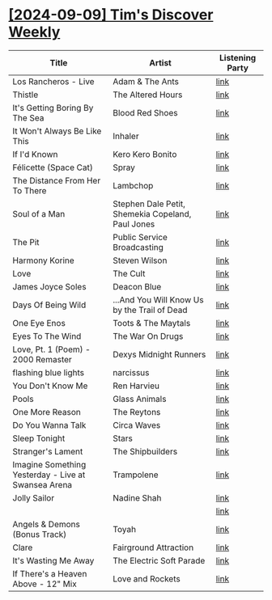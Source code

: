 # [[2024-09-09] Tim's Discover Weekly](https://open.spotify.com/user/zachthehammer/playlist/77kKTnxeVB6tzbwvsC6has)

| Title | Artist | Listening Party |
| --- | --- | --- |
| Los Rancheros - Live | Adam & The Ants | [link](https://timstwitterlisteningparty.com/pages/replay/feed_586.html) |
| Thistle | The Altered Hours | [link](https://timstwitterlisteningparty.com/pages/replay/feed_992.html) |
| It's Getting Boring By The Sea | Blood Red Shoes | [link](https://timstwitterlisteningparty.com/pages/replay/feed_1249.html) |
| It Won't Always Be Like This | Inhaler | [link](https://timstwitterlisteningparty.com/pages/replay/feed_849.html) |
| If I'd Known | Kero Kero Bonito | [link](https://timstwitterlisteningparty.com/pages/replay/feed_658.html) |
| Félicette (Space Cat) | Spray | [link](https://timstwitterlisteningparty.com/pages/replay/feed_1265.html) |
| The Distance From Her To There | Lambchop | [link](https://timstwitterlisteningparty.com/pages/replay/feed_174.html) |
| Soul of a Man | Stephen Dale Petit, Shemekia Copeland, Paul Jones | [link](https://timstwitterlisteningparty.com/pages/replay/feed_852.html) |
| The Pit | Public Service Broadcasting | [link](https://timstwitterlisteningparty.com/pages/replay/feed_253.html) |
| Harmony Korine | Steven Wilson | [link](https://timstwitterlisteningparty.com/pages/replay/feed_206.html) |
| Love | The Cult | [link](https://timstwitterlisteningparty.com/pages/replay/feed_55.html) |
| James Joyce Soles | Deacon Blue | [link](https://timstwitterlisteningparty.com/pages/replay/feed_816.html) |
| Days Of Being Wild | ...And You Will Know Us by the Trail of Dead | [link](https://timstwitterlisteningparty.com/pages/replay/feed_246.html) |
| One Eye Enos | Toots & The Maytals | [link]() |
| Eyes To The Wind | The War On Drugs | [link](https://timstwitterlisteningparty.com/pages/replay/feed_953.html) |
| Love, Pt. 1 (Poem) - 2000 Remaster | Dexys Midnight Runners | [link](https://timstwitterlisteningparty.com/pages/replay/feed_188.html) |
| flashing blue lights | narcissus | [link](https://timstwitterlisteningparty.com/pages/replay/feed_1243.html) |
| You Don't Know Me | Ren Harvieu | [link](https://timstwitterlisteningparty.com/pages/replay/feed_77.html) |
| Pools | Glass Animals | [link](https://timstwitterlisteningparty.com/pages/replay/feed_375.html) |
| One More Reason | The Reytons | [link](https://timstwitterlisteningparty.com/pages/replay/feed_1207.html) |
| Do You Wanna Talk | Circa Waves | [link](https://timstwitterlisteningparty.com/pages/replay/feed_1211.html) |
| Sleep Tonight | Stars | [link](https://timstwitterlisteningparty.com/pages/replay/feed_247.html) |
| Stranger's Lament | The Shipbuilders | [link](https://timstwitterlisteningparty.com/pages/replay/feed_1102.html) |
| Imagine Something Yesterday - Live at Swansea Arena | Trampolene | [link](https://timstwitterlisteningparty.com/pages/replay/feed_1125.html) |
| Jolly Sailor | Nadine Shah | [link](https://timstwitterlisteningparty.com/pages/replay/feed_208.html) |
|  |  | [link](https://timstwitterlisteningparty.com/pages/replay/feed_907.html) |
| Angels & Demons (Bonus Track) | Toyah | [link](https://timstwitterlisteningparty.com/pages/replay/feed_460.html) |
| Clare | Fairground Attraction | [link](https://timstwitterlisteningparty.com/pages/replay/feed_616.html) |
| It's Wasting Me Away | The Electric Soft Parade | [link](https://timstwitterlisteningparty.com/pages/replay/feed_451.html) |
| If There's a Heaven Above - 12" Mix | Love and Rockets | [link](https://timstwitterlisteningparty.com/pages/replay/feed_1231.html) |
